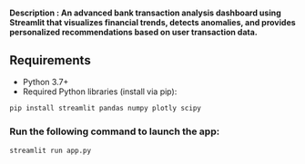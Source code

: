 #### Description : An advanced bank transaction analysis dashboard using Streamlit that visualizes financial trends, detects anomalies, and provides personalized recommendations based on user transaction data.

## Requirements

- Python 3.7+
- Required Python libraries (install via pip):

```bash
pip install streamlit pandas numpy plotly scipy
```

### Run the following command to launch the app:

```bash
streamlit run app.py
```
